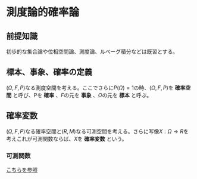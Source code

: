 # 測度論的確率論

## 前提知識

初歩的な集合論や位相空間論、測度論、ルベーグ積分などは既習とする。

## 標本、事象、確率の定義

$(Ω,F,P)$なる測度空間を考える。ここでさらに$P(Ω)=1$の時、$(Ω,F,P)$を __確率空間__ と呼び、Pを __確率__ 、$F$の元を __事象__ 、$Ω$の元を __標本__ と呼ぶ。

## 確率変数

$(Ω,F,P)$なる確率空間と$(R,M)$なる可測空間を考える。さらに写像$X:Ω→R$を考えこれが可測関数ならば、$X$を __確率変数__ という。

### 可測関数

[こちらを参照](https://yukimaru77.github.io/practice/%E6%B8%AC%E5%BA%A6%E8%AB%96%E3%81%A8%E3%83%AB%E3%83%99%E3%83%BC%E3%82%B0%E7%A9%8D%E5%88%86/%E6%B8%AC%E5%BA%A6%E8%AB%96%E3%81%A8%E3%83%AB%E3%83%99%E3%83%BC%E3%82%B0%E7%A9%8D%E5%88%86.html#%E5%8F%AF%E6%B8%AC%E9%96%A2%E6%95%B0)